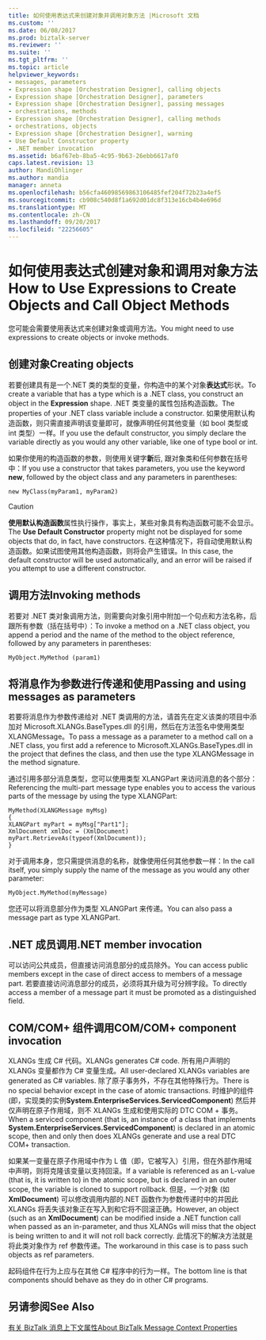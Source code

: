 ```yaml
---
title: 如何使用表达式来创建对象并调用对象方法 |Microsoft 文档
ms.custom: ''
ms.date: 06/08/2017
ms.prod: biztalk-server
ms.reviewer: ''
ms.suite: ''
ms.tgt_pltfrm: ''
ms.topic: article
helpviewer_keywords:
- messages, parameters
- Expression shape [Orchestration Designer], calling objects
- Expression shape [Orchestration Designer], parameters
- Expression shape [Orchestration Designer], passing messages
- orchestrations, methods
- Expression shape [Orchestration Designer], calling methods
- orchestrations, objects
- Expression shape [Orchestration Designer], warning
- Use Default Constructor property
- .NET member invocation
ms.assetid: b6af67eb-8ba5-4c95-9b63-26ebb6617af0
caps.latest.revision: 13
author: MandiOhlinger
ms.author: mandia
manager: anneta
ms.openlocfilehash: b56cfa46098569863106485fef204f72b23a4ef5
ms.sourcegitcommit: cb908c540d8f1a692d01dc8f313e16cb4b4e696d
ms.translationtype: MT
ms.contentlocale: zh-CN
ms.lasthandoff: 09/20/2017
ms.locfileid: "22256605"
---
```

# <a name="how-to-use-expressions-to-create-objects-and-call-object-methods"></a><span data-ttu-id="c26f2-102">如何使用表达式创建对象和调用对象方法</span><span class="sxs-lookup"><span data-stu-id="c26f2-102">How to Use Expressions to Create Objects and Call Object Methods</span></span>
<span data-ttu-id="c26f2-103">您可能会需要使用表达式来创建对象或调用方法。</span><span class="sxs-lookup"><span data-stu-id="c26f2-103">You might need to use expressions to create objects or invoke methods.</span></span>  
  
## <a name="creating-objects"></a><span data-ttu-id="c26f2-104">创建对象</span><span class="sxs-lookup"><span data-stu-id="c26f2-104">Creating objects</span></span>  
 <span data-ttu-id="c26f2-105">若要创建具有是一个.NET 类的类型的变量，你构造中的某个对象**表达式**形状。</span><span class="sxs-lookup"><span data-stu-id="c26f2-105">To create a variable that has a type which is a .NET class, you construct an object in the **Expression** shape.</span></span> <span data-ttu-id="c26f2-106">.NET 类变量的属性包括构造函数。</span><span class="sxs-lookup"><span data-stu-id="c26f2-106">The properties of your .NET class variable include a constructor.</span></span> <span data-ttu-id="c26f2-107">如果使用默认构造函数，则只需直接声明该变量即可，就像声明任何其他变量（如 bool 类型或 int 类型）一样。</span><span class="sxs-lookup"><span data-stu-id="c26f2-107">If you use the default constructor, you simply declare the variable directly as you would any other variable, like one of type bool or int.</span></span>  
  
 <span data-ttu-id="c26f2-108">如果你使用的构造函数的参数，则使用关键字**新**后, 跟对象类和任何参数在括号中：</span><span class="sxs-lookup"><span data-stu-id="c26f2-108">If you use a constructor that takes parameters, you use the keyword **new**, followed by the object class and any parameters in parentheses:</span></span>  
  
```  
new MyClass(myParam1, myParam2)  
```  
  
> [!CAUTION]
>  <span data-ttu-id="c26f2-109">**使用默认构造函数**属性执行操作，事实上，某些对象具有构造函数可能不会显示。</span><span class="sxs-lookup"><span data-stu-id="c26f2-109">The **Use Default Constructor** property might not be displayed for some objects that do, in fact, have constructors.</span></span> <span data-ttu-id="c26f2-110">在这种情况下，将自动使用默认构造函数。如果试图使用其他构造函数，则将会产生错误。</span><span class="sxs-lookup"><span data-stu-id="c26f2-110">In this case, the default constructor will be used automatically, and an error will be raised if you attempt to use a different constructor.</span></span>  
  
## <a name="invoking-methods"></a><span data-ttu-id="c26f2-111">调用方法</span><span class="sxs-lookup"><span data-stu-id="c26f2-111">Invoking methods</span></span>  
 <span data-ttu-id="c26f2-112">若要对 .NET 类对象调用方法，则需要向对象引用中附加一个句点和方法名称，后跟所有参数（括在括号中）：</span><span class="sxs-lookup"><span data-stu-id="c26f2-112">To invoke a method on a .NET class object, you append a period and the name of the method to the object reference, followed by any parameters in parentheses:</span></span>  
  
```  
MyObject.MyMethod (param1)  
```  
  
## <a name="passing-and-using-messages-as-parameters"></a><span data-ttu-id="c26f2-113">将消息作为参数进行传递和使用</span><span class="sxs-lookup"><span data-stu-id="c26f2-113">Passing and using messages as parameters</span></span>  
 <span data-ttu-id="c26f2-114">若要将消息作为参数传递给对 .NET 类调用的方法，请首先在定义该类的项目中添加对 Microsoft.XLANGs.BaseTypes.dll 的引用，然后在方法签名中使用类型 XLANGMessage。</span><span class="sxs-lookup"><span data-stu-id="c26f2-114">To pass a message as a parameter to a method call on a .NET class, you first add a reference to Microsoft.XLANGs.BaseTypes.dll in the project that defines the class, and then use the type XLANGMessage in the method signature.</span></span>  
  
 <span data-ttu-id="c26f2-115">通过引用多部分消息类型，您可以使用类型 XLANGPart 来访问消息的各个部分：</span><span class="sxs-lookup"><span data-stu-id="c26f2-115">Referencing the multi-part message type enables you to access the various parts of the message by using the type XLANGPart:</span></span>  
  
```  
MyMethod(XLANGMessage myMsg)  
{  
XLANGPart myPart = myMsg["Part1"];  
XmlDocument xmlDoc = (XmlDocument) myPart.RetrieveAs(typeof(XmlDocument));  
}  
```  
  
 <span data-ttu-id="c26f2-116">对于调用本身，您只需提供消息的名称，就像使用任何其他参数一样：</span><span class="sxs-lookup"><span data-stu-id="c26f2-116">In the call itself, you simply supply the name of the message as you would any other parameter:</span></span>  
  
```  
MyObject.MyMethod(myMessage)  
```  
  
 <span data-ttu-id="c26f2-117">您还可以将消息部分作为类型 XLANGPart 来传递。</span><span class="sxs-lookup"><span data-stu-id="c26f2-117">You can also pass a message part as type XLANGPart.</span></span>  
  
## <a name="net-member-invocation"></a><span data-ttu-id="c26f2-118">.NET 成员调用</span><span class="sxs-lookup"><span data-stu-id="c26f2-118">.NET member invocation</span></span>  
 <span data-ttu-id="c26f2-119">可以访问公共成员，但直接访问消息部分的成员除外。</span><span class="sxs-lookup"><span data-stu-id="c26f2-119">You can access public members except in the case of direct access to members of a message part.</span></span> <span data-ttu-id="c26f2-120">若要直接访问消息部分的成员，必须将其升级为可分辨字段。</span><span class="sxs-lookup"><span data-stu-id="c26f2-120">To directly access a member of a message part it must be promoted as a distinguished field.</span></span>  
  
## <a name="comcom-component-invocation"></a><span data-ttu-id="c26f2-121">COM/COM+ 组件调用</span><span class="sxs-lookup"><span data-stu-id="c26f2-121">COM/COM+ component invocation</span></span>  
 <span data-ttu-id="c26f2-122">XLANGs 生成 C# 代码。</span><span class="sxs-lookup"><span data-stu-id="c26f2-122">XLANGs generates C# code.</span></span> <span data-ttu-id="c26f2-123">所有用户声明的 XLANGs 变量都作为 C# 变量生成。</span><span class="sxs-lookup"><span data-stu-id="c26f2-123">All user-declared XLANGs variables are generated as C# variables.</span></span> <span data-ttu-id="c26f2-124">除了原子事务外，不存在其他特殊行为。</span><span class="sxs-lookup"><span data-stu-id="c26f2-124">There is no special behavior except in the case of atomic transactions.</span></span> <span data-ttu-id="c26f2-125">时维护的组件 (即，实现类的实例**System.EnterpriseServices.ServicedComponent**) 然后并仅声明在原子作用域，则不 XLANGs 生成和使用实际的 DTC COM + 事务。</span><span class="sxs-lookup"><span data-stu-id="c26f2-125">When a serviced component (that is, an instance of a class that implements **System.EnterpriseServices.ServicedComponent**) is declared in an atomic scope, then and only then does XLANGs generate and use a real DTC COM+ transaction.</span></span>  
  
 <span data-ttu-id="c26f2-126">如果某一变量在原子作用域中作为 L 值（即，它被写入）引用，但在外部作用域中声明，则将克隆该变量以支持回滚。</span><span class="sxs-lookup"><span data-stu-id="c26f2-126">If a variable is referenced as an L-value (that is, it is written to) in the atomic scope, but is declared in an outer scope, the variable is cloned to support rollback.</span></span> <span data-ttu-id="c26f2-127">但是，一个对象 (如**XmlDocument**) 可以修改调用内部的.NET 函数作为参数传递时中的并因此 XLANGs 将丢失该对象正在写入到和它将不回滚正确。</span><span class="sxs-lookup"><span data-stu-id="c26f2-127">However, an object (such as an **XmlDocument**) can be modified inside a .NET function call when passed as an in-parameter, and thus XLANGs will miss that the object is being written to and it will not roll back correctly.</span></span> <span data-ttu-id="c26f2-128">此情况下的解决方法就是将此类对象作为 ref 参数传递。</span><span class="sxs-lookup"><span data-stu-id="c26f2-128">The workaround in this case is to pass such objects as ref parameters.</span></span>  
  
 <span data-ttu-id="c26f2-129">起码组件在行为上应与在其他 C# 程序中的行为一样。</span><span class="sxs-lookup"><span data-stu-id="c26f2-129">The bottom line is that components should behave as they do in other C# programs.</span></span>  
  
## <a name="see-also"></a><span data-ttu-id="c26f2-130">另请参阅</span><span class="sxs-lookup"><span data-stu-id="c26f2-130">See Also</span></span>  
 [<span data-ttu-id="c26f2-131">有关 BizTalk 消息上下文属性</span><span class="sxs-lookup"><span data-stu-id="c26f2-131">About BizTalk Message Context Properties</span></span>](../core/about-biztalk-message-context-properties.md)